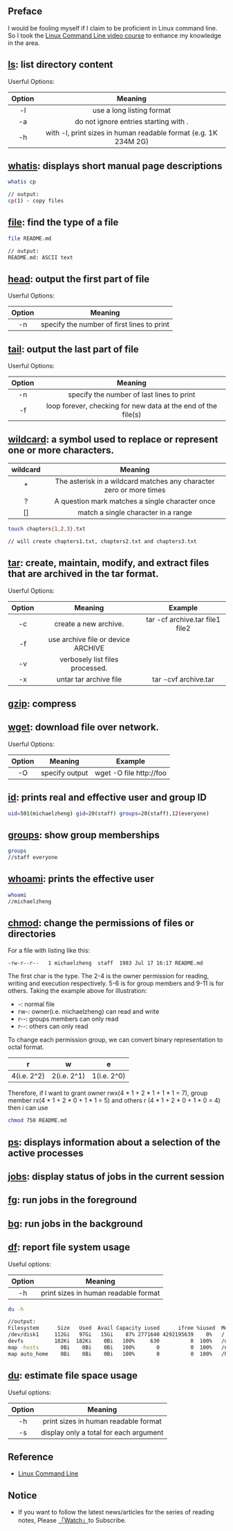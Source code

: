 ## Preface

I would be fooling myself if I claim to be proficient in Linux command line. So I took the [Linux Command Line video course](https://www.safaribooksonline.com/videos/linux-command-line/9780134445533) to enhance my knowledge in the area. 

## [ls](http://man7.org/linux/man-pages/man1/ls.1.html): list directory content

Userful Options:

| Option  | Meaning
| :---: | :---: |
| -l | use a long listing format |
| -a | do not ignore entries starting with . |
| -h | with -l, print sizes in human readable format (e.g. 1K 234M 2G) | 

## [whatis](http://man7.org/linux/man-pages/man1/whatis.1.html): displays short manual page descriptions

```bash
whatis cp

// output:
cp(1) - copy files
```

## [file](http://man7.org/linux/man-pages/man1/file.1.html): find the type of a file

```bash
file README.md

// output:
README.md: ASCII text
```

## [head](http://man7.org/linux/man-pages/man1/head.1.html): output the first part of file

Userful Options:

| Option  | Meaning
| :---: | :---: |
| -n | specify the number of first lines to print |

## [tail](http://man7.org/linux/man-pages/man1/tail.1.html): output the last part of file

Userful Options:

| Option  | Meaning
| :---: | :---: |
| -n | specify the number of last lines to print |
| -f | loop forever, checking for new data at the end of the file(s)|

## [wildcard](https://www.computerhope.com/jargon/w/wildcard.htm): a symbol used to replace or represent one or more characters.

| wildcard  | Meaning
| :---: | :---: |
| * | The asterisk in a wildcard matches any character zero or more times |
| ? | A question mark matches a single character once|
| [] | match a single character in a range |


```bash
touch chapters{1,2,3}.txt

// will create chapters1.txt, chapters2.txt and chapters3.txt 
```

## [tar](http://man7.org/linux/man-pages/man1/tar.1.html): create, maintain, modify, and extract files that are archived in the tar format.

Userful Options:

| Option | Meaning | Example
| :---: | :---: | :---: |
| -c | create a new archive. | tar -cf archive.tar file1 file2 |
| -f | use archive file or device ARCHIVE |
| -v | verbosely list files processed. |
| -x | untar tar archive file | tar -cvf archive.tar

## [gzip](https://www.computerhope.com/unix/gzip.htm): compress

## [wget](http://man7.org/linux/man-pages/man1/wget.1.html): download file over network.

Userful Options:

| Option | Meaning | Example
| :---: | :---: | :---: |
| -O | specify output | wget -O file http://foo |


## [id](http://man7.org/linux/man-pages/man1/id.1.html): prints real and effective user and group ID
```bash
uid=501(michaelzheng) gid=20(staff) groups=20(staff),12(everyone)
```

## [groups](http://man7.org/linux/man-pages/man1/groups.1.html): show group memberships
```bash
groups
//staff everyone 
```

## [whoami](http://man7.org/linux/man-pages/man1/whoami.1.html): prints the effective user

```bash
whoami
//michaelzheng
```

## [chmod](http://man7.org/linux/man-pages/man1/chmod.1.html): change the permissions of files or directories

For a file with listing like this:

```
-rw-r--r--   1 michaelzheng  staff  1983 Jul 17 16:17 README.md
```

The first char is the type. The 2-4 is the owner permission for reading, writing and execution respectively. 5-6 is for group members and 9-11 is for others. Taking the example above for illustration:

* -: normal file
* rw-: owner(i.e. michaelzheng) can read and write
* r--: groups members can only read
* r--: others can only read

To change each permission group, we can convert binary representation to octal format.

| r | w | e |
| :---: | :---: | :---: |
| 4(i.e. 2^2) | 2(i.e. 2^1) | 1(i.e. 2^0) |

Therefore, if I want to grant owner rwx(4 * 1 + 2 * 1 + 1 * 1 = 7), group member rx(4 * 1 + 2 * 0 + 1 * 1 = 5) and others r (4 * 1 + 2 * 0 + 1 * 0 = 4) then i can use

```bash
chmod 750 README.md
```

## [ps](http://man7.org/linux/man-pages/man1/ps.1.html): displays information about a selection of the active processes

## [jobs](http://man7.org/linux/man-pages/man1/jobs.1p.html): display status of jobs in the current session

## [fg](http://man7.org/linux/man-pages/man1/fg.1p.html): run jobs in the foreground

## [bg](http://man7.org/linux/man-pages/man1/bg.1p.html): run jobs in the background

## [df](http://man7.org/linux/man-pages/man1/df.1.html): report file system usage

Useful options:

| Option | Meaning |
| :---: | :---: |
| -h | print sizes in human readable format |

```bash
du -h

//output: 
Filesystem      Size   Used  Avail Capacity iused      ifree %iused  Mounted on
/dev/disk1     112Gi   97Gi   15Gi    87% 2771640 4292195639    0%   /
devfs          182Ki  182Ki    0Bi   100%     630          0  100%   /dev
map -hosts       0Bi    0Bi    0Bi   100%       0          0  100%   /net
map auto_home    0Bi    0Bi    0Bi   100%       0          0  100%   /home

```

## [du](http://man7.org/linux/man-pages/man1/df.1.html): estimate file space usage

Useful options:

| Option | Meaning |
| :---: | :---: |
| -h | print sizes in human readable format |
| -s |  display only a total for each argument |

## Reference 

* [Linux Command Line](https://www.safaribooksonline.com/videos/linux-command-line/9780134445533)

## Notice

* If you want to follow the latest news/articles for the series of reading notes, Please [「Watch」](https://github.com/n0ruSh/the-art-of-reading)to Subscribe.